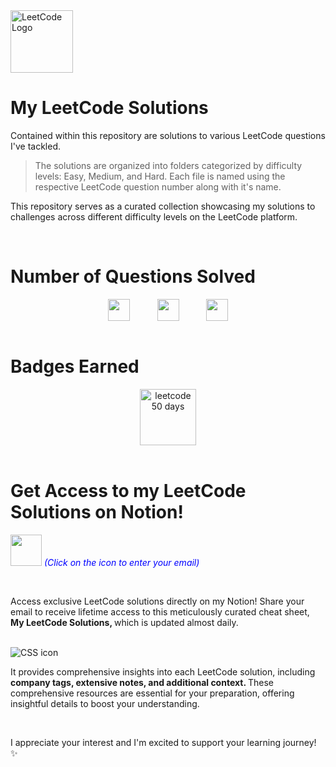 <img src="https://upload.wikimedia.org/wikipedia/commons/1/19/LeetCode_logo_black.png" alt="LeetCode Logo" width="100" height="100">

# My LeetCode Solutions

Contained within this repository are solutions to various LeetCode questions I've tackled. 
> The solutions are organized into folders categorized by difficulty levels: Easy, Medium, and Hard. Each file is named using the respective LeetCode question number along with it's name.

This repository serves as a curated collection showcasing my solutions to challenges across different difficulty levels on the LeetCode platform.

<br>


# Number of Questions Solved

<!--
- ![Easy Questions Solved](https://img.shields.io/badge/Easy-31-green)
- ![Medium Questions Solved](https://img.shields.io/badge/Medium-24-orange)
- ![Hard Questions Solved](https://img.shields.io/badge/Hard-4-red)
-->

<div style="text-align: center;">
  <div style="display: flex; justify-content: center;">
    <img src="https://camo.githubusercontent.com/af1e0afc16d1bcb6d3779da6dee7510bc00e677b0dec70a002b13ac29f8b2194/68747470733a2f2f696d672e736869656c64732e696f2f62616467652f456173792d33312d677265656e" alt="" height="35px" title="" style="margin-right: 20px;">
    &nbsp;&nbsp;&nbsp;&nbsp;&nbsp;&nbsp;
    <img src="https://camo.githubusercontent.com/240003b242d0ec102c2401df3b4f50d0f54c1a8ac94bdc967e242460de1daf3a/68747470733a2f2f696d672e736869656c64732e696f2f62616467652f4d656469756d2d32342d6f72616e6765" alt="" height="35px" title="" style="margin-right: 20px;">
    &nbsp;&nbsp;&nbsp;&nbsp;&nbsp;&nbsp;
    <img src="https://camo.githubusercontent.com/e54496e78591acd8b773282191f59e8225e04c007ae295b57145e955251545f9/68747470733a2f2f696d672e736869656c64732e696f2f62616467652f486172642d342d726564" alt="" height="35px" title="">
  </div>
</div>




<br>

# Badges Earned
<div style="text-align: center;">
  <div style="display: flex; justify-content: center; gap: 20px;">
    <img src="https://assets.leetcode.com/static_assets/marketing/2023-50.gif" alt="leetcode 50 days" height="90px" title="LeetCode 50 Days Badge 2023">
  </div>
</div>

<br>

# Get Access to my LeetCode Solutions on Notion!

[<img src="https://cdn-icons-png.flaticon.com/512/5968/5968528.png" width="50" height="50">](https://forms.gle/Am4LHigcuPJzcCPg8) <span style="color:blue">_(Click on the icon to enter your email)_</span>

<br>

Access exclusive LeetCode solutions directly on my Notion! Share your email to receive lifetime access to this meticulously curated cheat sheet, <strong> My LeetCode Solutions, </strong> which is updated almost daily.

<br>

<img src="https://i.ibb.co/VMwmMMX/2.png" alt="CSS icon" title="image">

<br>

It provides comprehensive insights into each LeetCode solution, including <strong> company tags, extensive notes, and additional context. </strong> These comprehensive resources are essential for your preparation, offering insightful details to boost your understanding.

<br>

I appreciate your interest and I'm excited to support your learning journey! ✨

<br>




